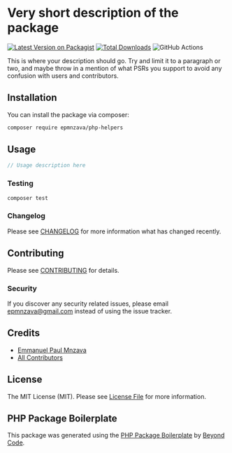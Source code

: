 # Very short description of the package

[![Latest Version on Packagist](https://img.shields.io/packagist/v/epmnzava/php-helpers.svg?style=flat-square)](https://packagist.org/packages/epmnzava/php-helpers)
[![Total Downloads](https://img.shields.io/packagist/dt/epmnzava/php-helpers.svg?style=flat-square)](https://packagist.org/packages/epmnzava/php-helpers)
![GitHub Actions](https://github.com/epmnzava/php-helpers/actions/workflows/main.yml/badge.svg)

This is where your description should go. Try and limit it to a paragraph or two, and maybe throw in a mention of what PSRs you support to avoid any confusion with users and contributors.

## Installation

You can install the package via composer:

```bash
composer require epmnzava/php-helpers
```

## Usage

```php
// Usage description here
```

### Testing

```bash
composer test
```

### Changelog

Please see [CHANGELOG](CHANGELOG.md) for more information what has changed recently.

## Contributing

Please see [CONTRIBUTING](CONTRIBUTING.md) for details.

### Security

If you discover any security related issues, please email epmnzava@gmail.com instead of using the issue tracker.

## Credits

-   [Emmanuel Paul Mnzava](https://github.com/epmnzava)
-   [All Contributors](../../contributors)

## License

The MIT License (MIT). Please see [License File](LICENSE.md) for more information.

## PHP Package Boilerplate

This package was generated using the [PHP Package Boilerplate](https://laravelpackageboilerplate.com) by [Beyond Code](http://beyondco.de/).
